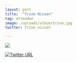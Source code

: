 ```yaml
---
layout: post
title:  "Trine Nissen"
tag: attendee
image: /uploads/album/trine.jpg
twitter: trine_nissen

---
```


![]({{page.image}})

[![Twitter URL](https://img.shields.io/twitter/url/https/twitter.com/{{page.twitter}}.svg?style=social&label=Follow%20%40{{page.twitter}})](https://twitter.com/{{page.twitter}})

